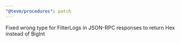 ```yaml
---
"@tevm/procedures": patch
---
```


Fixed wrong type for FilterLogs in JSON-RPC responses to return Hex instead of BigInt

